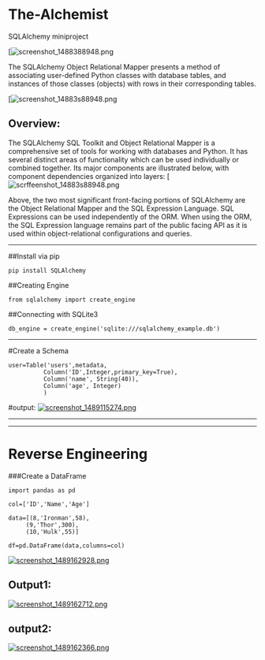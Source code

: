 # The-Alchemist
SQLAlchemy miniproject

[![screenshot_1488388948.png](https://hsto.org/getpro/habr/post_images/44b/d2c/c98/44bd2cc98f2ca6e5d689f21c772ce56e.png)


The SQLAlchemy Object Relational Mapper presents a method of associating user-defined Python classes with database tables, and instances of those classes (objects) with rows in their corresponding tables.

[![screenshot_14883s88948.png](https://www.tutorialspoint.com/turbogears/images/orm.jpg)

## Overview:
The SQLAlchemy SQL Toolkit and Object Relational Mapper is a comprehensive set of tools for working with databases and Python. It has several distinct areas of functionality which can be used individually or combined together. Its major components are illustrated below, with component dependencies organized into layers:
[![scrffeenshot_14883s88948.png](http://docs.sqlalchemy.org/en/latest/_images/sqla_arch_small.png)

Above, the two most significant front-facing portions of SQLAlchemy are the Object Relational Mapper and the SQL Expression Language. SQL Expressions can be used independently of the ORM. When using the ORM, the SQL Expression language remains part of the public facing API as it is used within object-relational configurations and queries.
- - - -


##Install via pip
```
pip install SQLAlchemy
```



##Creating Engine
```
from sqlalchemy import create_engine
```


##Connecting with SQLite3
```
db_engine = create_engine('sqlite:///sqlalchemy_example.db')
```
- - - -

#Create a Schema
```
user=Table('users',metadata,
          Column('ID',Integer,primary_key=True),
          Column('name', String(40)),
          Column('age', Integer)
          )
```

          
#output:
[![screenshot_1489115274.png](https://s19.postimg.org/7c9qtfeb7/screenshot_1489115274.png)](https://postimg.org/image/3snt3mblb/)

- - - -
- - - -
# Reverse Engineering 

###Create a DataFrame
```
import pandas as pd

col=['ID','Name','Age']

data=[(8,'Ironman',58),
     (9,'Thor',300),
     (10,'Hulk',55)]
     
df=pd.DataFrame(data,columns=col)
```
[![screenshot_1489162928.png](https://s19.postimg.org/84q6xumnn/screenshot_1489162928.png)](https://postimg.org/image/am1y546jz/)

## Output1:
[![screenshot_1489162712.png](https://s19.postimg.org/tolbs1hkj/screenshot_1489162712.png)](https://postimg.org/image/4vbrrdyjz/)

## output2:
[![screenshot_1489162366.png](https://s19.postimg.org/h4usi1ir7/screenshot_1489162366.png)](https://postimg.org/image/ciyo9ox7z/)
